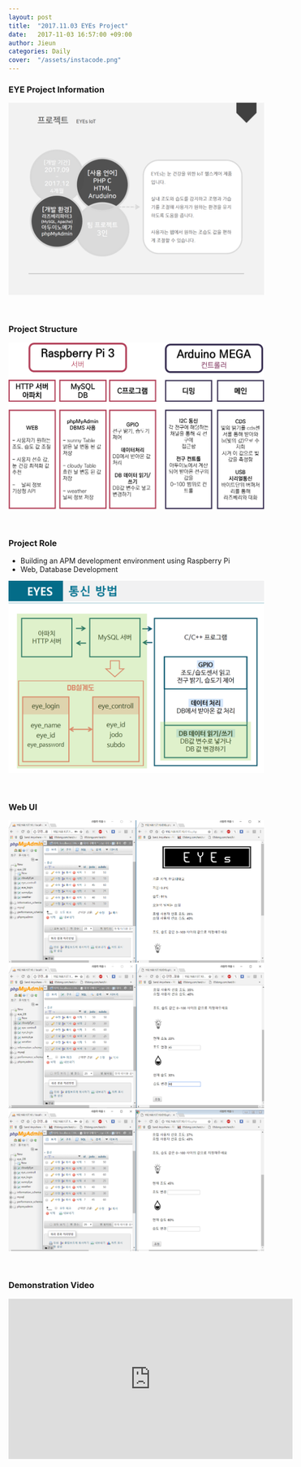 ```yaml
---
layout: post
title:  "2017.11.03 EYEs Project"
date:   2017-11-03 16:57:00 +09:00
author: Jieun
categories: Daily
cover:  "/assets/instacode.png"
---
```


### EYE Project Information
<img src="/assets/2017_EYEs_Project/EYEs_IoT_Info.png" title="EYE Project Info">

&nbsp; &nbsp; &nbsp;

### Project Structure
<img src="/assets/2017_EYEs_Project/EYE_PJT_Structure.png" title="EYE_PJT_Structure">

&nbsp; &nbsp; &nbsp;

### Project Role
- Building an APM development environment using Raspberry Pi
- Web, Database Development
<img src="/assets/2017_EYEs_Project/EYE_PJT_Structure2.png" title="EYE_PJT_Structure2">

&nbsp; &nbsp; &nbsp;

### Web UI
<img src="/assets/2017_EYEs_Project/webui_1.png" title="Ewebui_1">
<img src="/assets/2017_EYEs_Project/webui_2.png" title="Ewebui_2">
<img src="/assets/2017_EYEs_Project/webui_3.png" title="Ewebui_3">

&nbsp; &nbsp; &nbsp;

### Demonstration Video
<iframe width="560" height="315" src="https://www.youtube.com/embed/iuisHTjsfdU?si=D1z_U9V6RqebTzFE" title="YouTube video player" frameborder="0" allow="accelerometer; autoplay; clipboard-write; encrypted-media; gyroscope; picture-in-picture; web-share" allowfullscreen></iframe>





